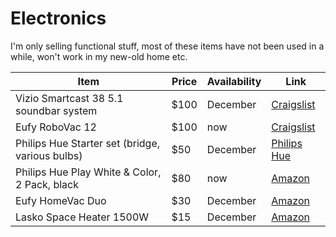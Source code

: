 # Electronics

I'm only selling functional stuff, most of these items have not been used in a while, won't work in my new-old home etc.

| Item | Price | Availability | Link |
|---|---|---|---|
| Vizio Smartcast 38 5.1 soundbar system | $100 | December |[Craigslist](https://seattle.craigslist.org/see/ele/d/seattle-vizio-smartcast-soundbar-system/7412957895.html)
| Eufy RoboVac 12 | $100 | now | [Craigslist](https://seattle.craigslist.org/see/ele/d/seattle-eufy-robovac-12/7406798260.html)
| Philips Hue Starter set (bridge, various bulbs) | $50 | December | [Philips Hue](https://www.philips-hue.com/en-us/products/smart-lighting-starter-kits)
| Philips Hue Play White & Color, 2 Pack, black | $80 | now | [Amazon](https://www.amazon.com/Philips-White-Color-Ambiance-Double/dp/B07GXB3S7Z)
| Eufy HomeVac Duo | $30 | December | [Amazon](https://www.amazon.com/gp/product/B01K1XNVW4/ref=ppx_yo_dt_b_search_asin_title?ie=UTF8&psc=1)
| Lasko Space Heater 1500W | $15 | December | [Amazon](https://www.amazon.com/Lasko-754200-Portable-Adjustable-Thermostat/dp/B000TKDQ5C) | 
